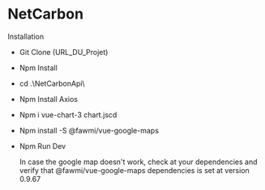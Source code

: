 # NetCarbon

Installation 

- Git Clone (URL_DU_Projet)
- Npm Install
- cd .\NetCarbonApi\ 
- Npm Install Axios
- Npm i vue-chart-3 chart.jscd
- Npm install -S @fawmi/vue-google-maps
- Npm Run Dev

  In case the google map doesn't work, check at your dependencies and verify that @fawmi/vue-google-maps dependencies is set at version 0.9.67

